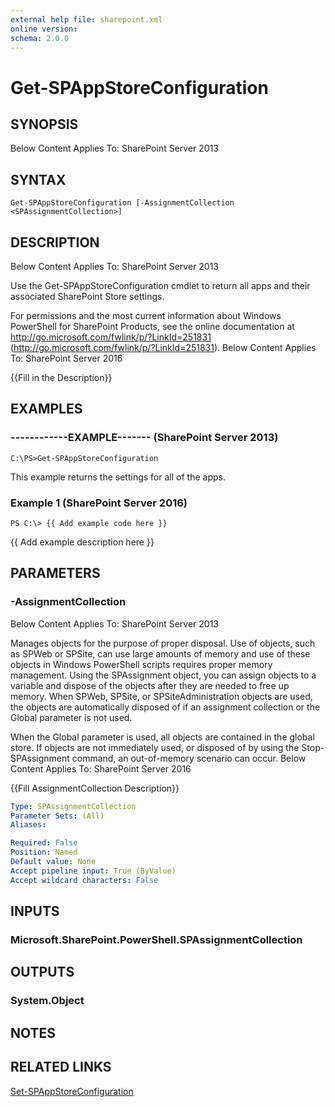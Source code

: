 ```yaml
---
external help file: sharepoint.xml
online version: 
schema: 2.0.0
---
```


# Get-SPAppStoreConfiguration

## SYNOPSIS
Below Content Applies To: SharePoint Server 2013

## SYNTAX

```
Get-SPAppStoreConfiguration [-AssignmentCollection <SPAssignmentCollection>]
```

## DESCRIPTION
Below Content Applies To: SharePoint Server 2013

Use the Get-SPAppStoreConfiguration cmdlet to return all apps and their associated SharePoint Store settings.

For permissions and the most current information about Windows PowerShell for SharePoint Products, see the online documentation at http://go.microsoft.com/fwlink/p/?LinkId=251831 (http://go.microsoft.com/fwlink/p/?LinkId=251831).
Below Content Applies To: SharePoint Server 2016

{{Fill in the Description}}

## EXAMPLES

### ------------EXAMPLE------- (SharePoint Server 2013)
```
C:\PS>Get-SPAppStoreConfiguration
```

This example returns the settings for all of the apps.

### Example 1 (SharePoint Server 2016)
```
PS C:\> {{ Add example code here }}
```

{{ Add example description here }}

## PARAMETERS

### -AssignmentCollection
Below Content Applies To: SharePoint Server 2013

Manages objects for the purpose of proper disposal.
Use of objects, such as SPWeb or SPSite, can use large amounts of memory and use of these objects in Windows PowerShell scripts requires proper memory management.
Using the SPAssignment object, you can assign objects to a variable and dispose of the objects after they are needed to free up memory.
When SPWeb, SPSite, or SPSiteAdministration objects are used, the objects are automatically disposed of if an assignment collection or the Global parameter is not used.

When the Global parameter is used, all objects are contained in the global store.
If objects are not immediately used, or disposed of by using the Stop-SPAssignment command, an out-of-memory scenario can occur.
Below Content Applies To: SharePoint Server 2016

{{Fill AssignmentCollection Description}}

```yaml
Type: SPAssignmentCollection
Parameter Sets: (All)
Aliases: 

Required: False
Position: Named
Default value: None
Accept pipeline input: True (ByValue)
Accept wildcard characters: False
```

## INPUTS

### Microsoft.SharePoint.PowerShell.SPAssignmentCollection

## OUTPUTS

### System.Object

## NOTES

## RELATED LINKS

[Set-SPAppStoreConfiguration]()

